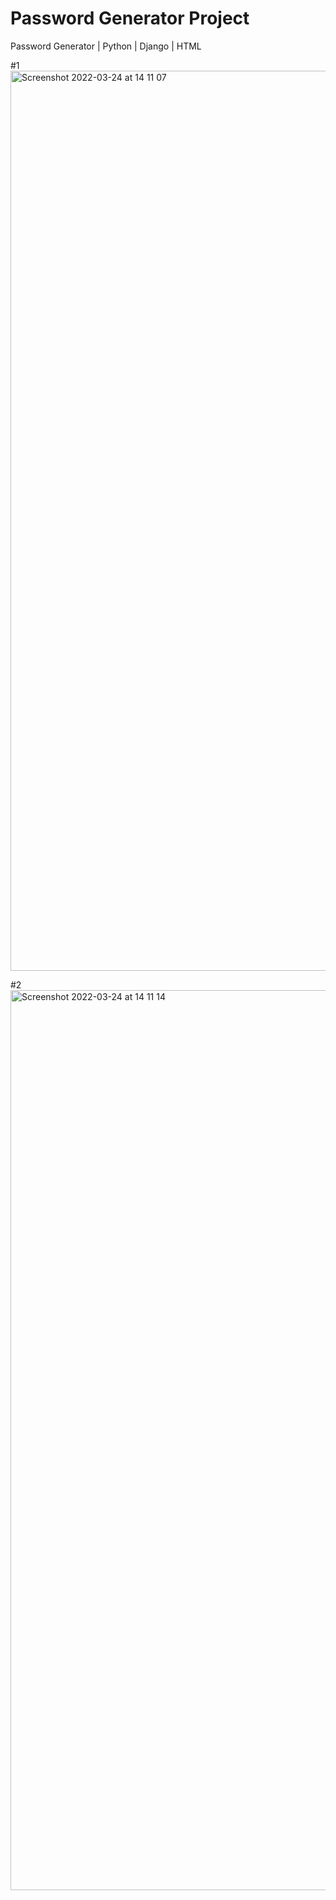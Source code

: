 # Password Generator Project
Password Generator | Python | Django | HTML


#1
<img width="1440" alt="Screenshot 2022-03-24 at 14 11 07" src="https://user-images.githubusercontent.com/52933914/159935024-25c00429-8bb1-4c55-ad5e-9dedb71c803c.png">

#2
<img width="1440" alt="Screenshot 2022-03-24 at 14 11 14" src="https://user-images.githubusercontent.com/52933914/159935042-160ca27b-beb3-471c-a922-1df253c851d5.png">
